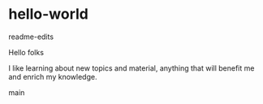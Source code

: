 # hello-world
readme-edits

Hello folks 

I like learning about new topics and material, anything that will benefit me and enrich my knowledge. 

 main
